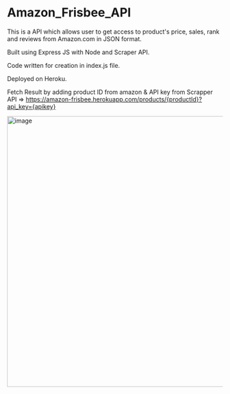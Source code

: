 # Amazon_Frisbee_API

This is a API which allows user to get access to product's price, sales, rank  and reviews from Amazon.com in JSON format.

Built using Express JS with Node and Scraper API.

Code written for creation in index.js file.

Deployed on Heroku.

Fetch Result by adding product ID from amazon & API key from Scrapper API => https://amazon-frisbee.herokuapp.com/products/{productId}?api_key={apikey}

<image width="632" alt="image" src="https://user-images.githubusercontent.com/81765508/190861767-75c6cbb1-9739-47d6-a3a4-10bae1c55f64.png">




